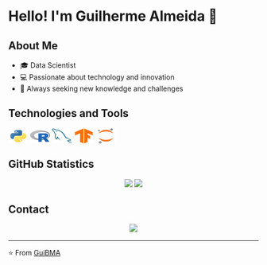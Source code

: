# Hello! I'm Guilherme Almeida 👋

## About Me
- 🎓 Data Scientist
- 💻 Passionate about technology and innovation
- 🌱 Always seeking new knowledge and challenges

## Technologies and Tools
<div style="display: inline_block">
  <img align="center" alt="Python" height="30" width="40" src="https://raw.githubusercontent.com/devicons/devicon/master/icons/python/python-original.svg">
  <img align="center" alt="R" height="30" width="40" src="https://raw.githubusercontent.com/devicons/devicon/master/icons/r/r-original.svg">
  <img align="center" alt="SQL" height="30" width="40" src="https://raw.githubusercontent.com/devicons/devicon/master/icons/mysql/mysql-original.svg">
  <img align="center" alt="TensorFlow" height="30" width="40" src="https://raw.githubusercontent.com/devicons/devicon/master/icons/tensorflow/tensorflow-original.svg">
  <img align="center" alt="Jupyter" height="30" width="40" src="https://raw.githubusercontent.com/devicons/devicon/master/icons/jupyter/jupyter-original.svg">
</div>

## GitHub Statistics
<div align="center">
  <img height="180em" src="https://github-readme-stats.vercel.app/api?username=GuiBMA&show_icons=true&theme=tokyonight&include_all_commits=true&count_private=true"/>
  <img height="180em" src="https://github-readme-stats.vercel.app/api/top-langs/?username=GuiBMA&layout=compact&langs_count=7&theme=tokyonight"/>
</div>

## Contact
<div align="center">
  <a href="https://www.linkedin.com/in/guilherme-almeida-1467b21a2/" target="_blank">
    <img src="https://img.shields.io/badge/LinkedIn-0077B5?style=for-the-badge&logo=linkedin&logoColor=white" target="_blank">
  </a>
</div>

---
⭐️ From [GuiBMA](https://github.com/GuiBMA)
